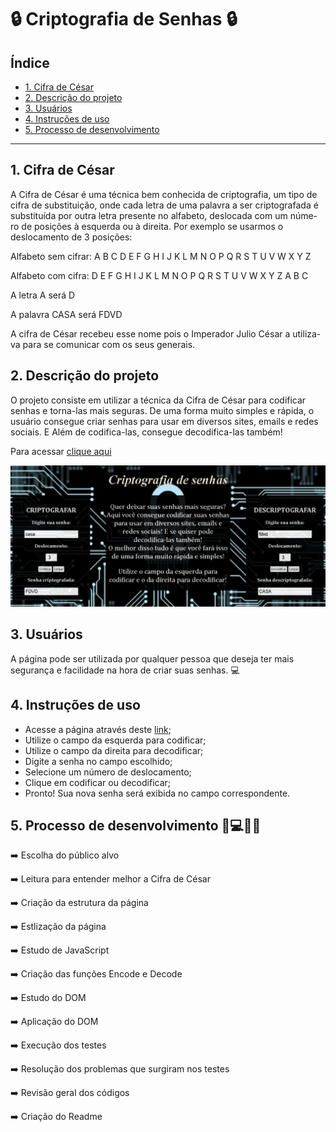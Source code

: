 # 🔒 Criptografia de Senhas 🔒

## Índice

* [1. Cifra de César](#1-Cifra-de-César) 
* [2. Descrição do projeto](#2-Descrição-do-projeto)
* [3. Usuários](#3-Usuários)
* [4. Instruções de uso](#4-Instruções-de-uso)
* [5. Processo de desenvolvimento](#-Processo-de-desenvolvimento)

***

## 1. Cifra de César

A Cifra de César é uma técnica bem conhecida de criptografia, um tipo de
cifra de substituição, onde cada letra de uma palavra a ser criptografada
é substituída por outra letra presente no alfabeto, deslocada com um núme-
ro de posições à esquerda ou à direita.
Por exemplo se usarmos o deslocamento de 3 posições:

Alfabeto sem cifrar: A B C D E F G H I J K L M N O P Q R S T U V W X Y Z

Alfabeto com cifra: D E F G H I J K L M N O P Q R S T U V W X Y Z A B C

A letra A será D

A palavra CASA será FDVD

A cifra de César recebeu esse nome pois o Imperador Julio César a utiliza-
va para se comunicar com os seus generais.

## 2. Descrição do projeto

O projeto consiste em utilizar a técnica da Cifra de César para codificar 
senhas e torna-las mais seguras. De uma forma muito simples e rápida, o 
usuário consegue criar senhas para usar em diversos sites, emails e redes 
sociais. E Além de codifica-las, consegue decodifica-las também!

Para acessar [clique aqui](https://karinesouza.github.io/SAP005-cipher/.)

![paginaweb](pagina.png)

## 3. Usuários

A página pode ser utilizada por qualquer pessoa que deseja ter mais segurança
e facilidade na hora de criar suas senhas. 💻

## 4. Instruções de uso

* Acesse a página através deste [link](https://karinesouza.github.io/SAP005-cipher/.);
* Utilize o campo da esquerda para codificar;
* Utilize o campo da direita para decodificar;
* Digite a senha no campo escolhido;
* Selecione um número de deslocamento;
* Clique em codificar ou decodificar;
* Pronto! Sua nova senha será exibida no campo correspondente.

## 5. Processo de desenvolvimento 📝💻🙎🏻

➡️ Escolha do público alvo

➡️ Leitura para entender melhor a Cifra de César

➡️ Criação da estrutura da página

➡️ Estlização da página

➡️ Estudo de JavaScript

➡️ Criação das funções Encode e Decode

➡️ Estudo do DOM

➡️ Aplicação do DOM

➡️ Execução dos testes

➡️ Resolução dos problemas que surgiram nos testes

➡️ Revisão geral dos códigos

➡️ Criação do Readme









